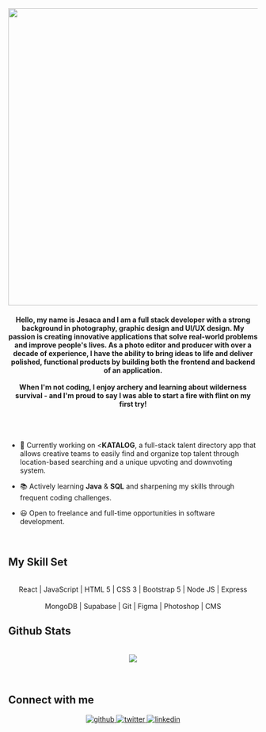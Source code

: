 <div align="center">
<img src="https://jesacalin.github.io/img-repo/hello.gif" align="center" height="" width="600" />
</div>  
  

#### <div align="center">Hello, my name is Jesaca and I am a full stack developer with a strong background in photography, graphic design and UI/UX design. My passion is creating innovative applications that solve real-world problems and improve people's lives. As a photo editor and producer with over a decade of experience, I have the ability to bring ideas to life and deliver polished, functional products by building both the frontend and backend of an application.<br><br>When I'm not coding, I enjoy archery and learning about wilderness survival - and I'm proud to say I was able to start a fire with flint on my first try! <br><br></div>  
  <br>

- 🐯 Currently working on <<b>KATALOG</b>, a full-stack talent directory app that allows creative teams to easily find and organize top talent through location-based searching and a unique upvoting and downvoting system.
  
- 📚 Actively learning <b>Java</b> & <b>SQL</b> and sharpening my skills through frequent coding challenges.

- 😃 Open to freelance and full-time opportunities in software development. 

<br/>  


## My Skill Set  
<br>
<div align="center">  
  
<div>React | JavaScript | HTML 5 | CSS 3 | Bootstrap 5 | Node JS | Express</div> 
<br>
<div>MongoDB | Supabase | Git | Figma | Photoshop | CMS</div>
  
</div>
 

## Github Stats  
<br>
<div align="center"><img src="https://streak-stats.demolab.com?user=JesacaLin&theme=tokyonight_duo)](https://git.io/streak-stats)" align="center" /></div>
 <br>
<br/>  

## Connect with me  
<div align="center">
<a href="https://github.com/JesacaLin" target="_blank">
<img src=https://img.shields.io/badge/github-%2324292e.svg?&style=for-the-badge&logo=github&logoColor=white alt=github style="margin-bottom: 5px;" />
</a>
<a href="https://twitter.com/JesacaSoubiLin" target="_blank">
<img src=https://img.shields.io/badge/twitter-%2300acee.svg?&style=for-the-badge&logo=twitter&logoColor=white alt=twitter style="margin-bottom: 5px;" />
</a>
<a href="https://linkedin.com/in/jesacalin" target="_blank">
<img src=https://img.shields.io/badge/linkedin-%231E77B5.svg?&style=for-the-badge&logo=linkedin&logoColor=white alt=linkedin style="margin-bottom: 5px;" />
</a>  
</div>  
  

 



